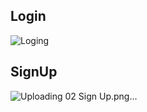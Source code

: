 ## Login

![Loging](https://drive.google.com/uc?id=1_qyCcirTGoAHQ-V65sftrkybmCTZrDLy)

## SignUp

![Uploading 02 Sign Up.png…]()





